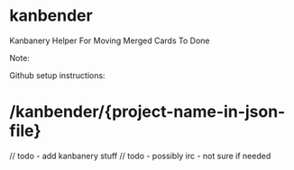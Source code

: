 kanbender
=========

Kanbanery Helper For Moving Merged Cards To Done

Note:

Github setup instructions:
# /kanbender/{project-name-in-json-file}

// todo - add kanbanery stuff
// todo - possibly irc - not sure if needed
